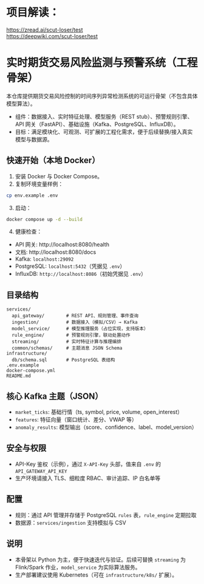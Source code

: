 # 项目解读：
https://zread.ai/scut-loser/test  
https://deepwiki.com/scut-loser/test

# 实时期货交易风险监测与预警系统（工程骨架）

本仓库提供期货交易风险控制的时间序列异常检测系统的可运行骨架（不包含具体模型算法）。
- 组件：数据接入、实时特征处理、模型服务（REST stub）、预警规则引擎、API 网关（FastAPI）、基础设施（Kafka、PostgreSQL、InfluxDB）。
- 目标：满足模块化、可观测、可扩展的工程化需求，便于后续替换/接入真实模型与数据源。

## 快速开始（本地 Docker）

1) 安装 Docker 与 Docker Compose。
2) 复制环境变量样例：
```bash
cp env.example .env
```
3) 启动：
```bash
docker compose up -d --build
```
4) 健康检查：
- API 网关: http://localhost:8080/health
- 文档: http://localhost:8080/docs
- Kafka: `localhost:29092`
- PostgreSQL: `localhost:5432`（凭据见 `.env`）
- InfluxDB: `http://localhost:8086`（初始凭据见 `.env`）

## 目录结构

```text
services/
  api_gateway/        # REST API、规则管理、事件查询
  ingestion/          # 数据接入（模拟/CSV）→ Kafka
  model_service/      # 模型推理服务（占位实现，支持版本）
  rule_engine/        # 预警规则引擎，联动处置动作
  streaming/          # 实时特征计算与推理编排
  common/schemas/     # 主题消息 JSON Schema
infrastructure/
  db/schema.sql       # PostgreSQL 表结构
.env.example
docker-compose.yml
README.md
```

## 核心 Kafka 主题（JSON）
- `market_ticks`: 基础行情（ts, symbol, price, volume, open_interest）
- `features`: 特征向量（窗口统计、差分、VWAP 等）
- `anomaly_results`: 模型输出（score、confidence、label、model_version）

## 安全与权限
- API-Key 鉴权（示例），通过 `X-API-Key` 头部，值来自 `.env` 的 `API_GATEWAY_API_KEY`
- 生产环境请接入 TLS、细粒度 RBAC、审计追踪、IP 白名单等

## 配置
- 规则：通过 API 管理并存储于 PostgreSQL `rules` 表，`rule_engine` 定期拉取
- 数据源：`services/ingestion` 支持模拟与 CSV

## 说明
- 本骨架以 Python 为主，便于快速迭代与验证。后续可替换 `streaming` 为 Flink/Spark 作业，`model_service` 为实际算法服务。
- 生产部署建议使用 Kubernetes（可在 `infrastructure/k8s/` 扩展）。
